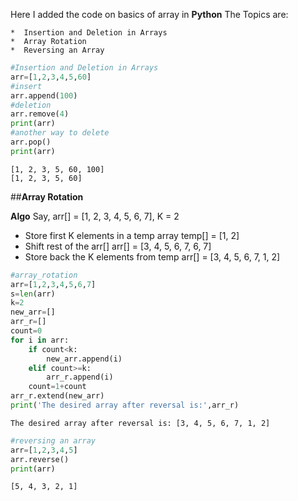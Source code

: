 Here I added the code on basics of array in **Python**
The Topics are:

    *  Insertion and Deletion in Arrays 
    *  Array Rotation 
    *  Reversing an Array 
     
    


```python
#Insertion and Deletion in Arrays
arr=[1,2,3,4,5,60]
#insert
arr.append(100)
#deletion
arr.remove(4)
print(arr)
#another way to delete
arr.pop()
print(arr)
```

    [1, 2, 3, 5, 60, 100]
    [1, 2, 3, 5, 60]
    

##**Array Rotation**

**Algo**
Say, arr[] = [1, 2, 3, 4, 5, 6, 7], K = 2
  * Store first K elements in a temp array
    temp[] = [1, 2]
  * Shift rest of the arr[]
    arr[] = [3, 4, 5, 6, 7, 6, 7]
  * Store back the K elements from temp
    arr[] = [3, 4, 5, 6, 7, 1, 2]


```python
#array_rotation
arr=[1,2,3,4,5,6,7]
s=len(arr)
k=2
new_arr=[]
arr_r=[]
count=0
for i in arr:
    if count<k:
        new_arr.append(i)
    elif count>=k:
        arr_r.append(i)
    count=1+count
arr_r.extend(new_arr)
print('The desired array after reversal is:',arr_r)

```

    The desired array after reversal is: [3, 4, 5, 6, 7, 1, 2]
    


```python
#reversing an array
arr=[1,2,3,4,5]
arr.reverse()
print(arr)
```

    [5, 4, 3, 2, 1]
    


```python

```
